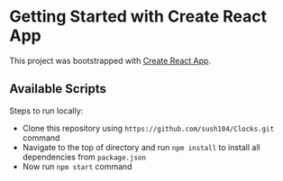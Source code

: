 # Getting Started with Create React App

This project was bootstrapped with [Create React App](https://github.com/facebook/create-react-app).

## Available Scripts

Steps to run locally:

- Clone this repository using `https://github.com/sush104/Clocks.git` command
- Navigate to the top of directory and run `npm install` to install all dependencies from `package.json`
- Now run `npm start` command
